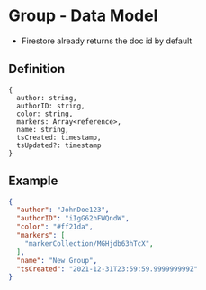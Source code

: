 # Group - Data Model

- Firestore already returns the doc id by default

## Definition
```
{
  author: string,
  authorID: string,
  color: string,
  markers: Array<reference>,
  name: string,
  tsCreated: timestamp,
  tsUpdated?: timestamp
}
```

## Example
```json
{
  "author": "JohnDoe123",
  "authorID": "iIgG62hFWQndW",
  "color": "#ff21da",
  "markers": [
    "markerCollection/MGHjdb63hTcX",
  ],
  "name": "New Group",
  "tsCreated": "2021-12-31T23:59:59.999999999Z"
}
```
